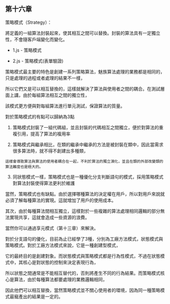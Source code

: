 ## 第十六章

策略模式（Strategy）：

將定義的一組算法封裝起來，使其相互之間可以替換。封裝的算法具有一定獨立性，不會隨客戶端變化而變化。

- 1.js - 策略模式

- 2.js - 策略模式(表單驗證)


策略模式最主要的特色是創建一系列策略算法，魅族算法處理的業務都是相同的，只是處理的過程或者處理的結果不一樣，

所以它們又是可以相互替換的，這樣就解決了算法與使用者之間的耦合。在測試層面上講，由於每組算法相互之間的獨立性，

該模式更方便與對每組算法進行單元測試，保證算法的質量。

對於策略模式的有點可以歸納為3點


  1. 策略模式封裝了一組代碼組，並且封裝的代碼相互之間獨立，便於對算法的重複引用，提高了算法的複用率

  2. 策略模式與繼承相比，在類的繼承中繼承的方法是被封裝在類中，因此當需求很多算法時，就不得不創建出多種類，
  
    這樣會導致算法與算法的使用者耦合在一起，不利於算法的獨立演化，並且在類的外部改變類的算法難度也是極大的。

  3. 同狀態模式一樣，策略模式也是一種優化分支判斷語句的模式，採用策略模式對算法封裝使得算法更利於維護


當然，策略模式也有缺點。由於選擇哪種算法的決定權在用戶，所以對用戶來說就必須了解每種算法的實現。這就增加了用戶的使用成本。

其次，由於每種算法間相互獨立，這樣對於一些複雜的算法處理相同邏輯的部分無法實現共享，這就會造成一些資源的浪費。

當然你可以通過享元模式（第十三章）來解決。


對於分支語句的優化，目前為止已經學了3種，分別為工廠方法模式，狀態模式與策略模式。對於工廠方法模式來說，它是一種創建型模式，

它的最終目的是創建對象。而狀態模式與策略模式都是行為性模式，不過在狀態模式中，其核心是對狀態的控制來決定表現行為，

所以狀態之間通常是不能相互替代的，否則將產生不同的行為結果。而策略模式核心是算法，由於每種算法都要處理的業務邏輯相同，

因此他們可以相互替換，當然策略模式並不關心使用者的環境，因為同一種策略模式最寵產出的結果是一定的。